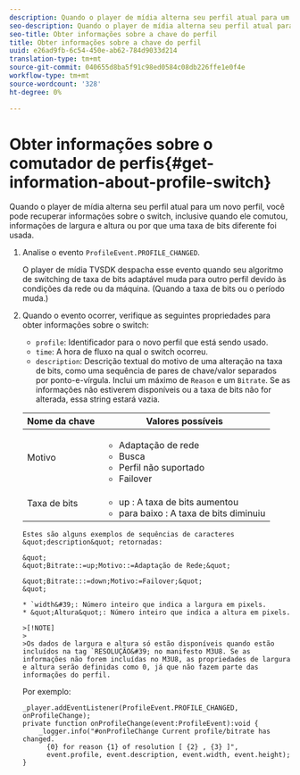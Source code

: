 ```yaml
---
description: Quando o player de mídia alterna seu perfil atual para um novo perfil, você pode recuperar informações sobre o switch, inclusive quando ele comutou, informações de largura e altura ou por que uma taxa de bits diferente foi usada.
seo-description: Quando o player de mídia alterna seu perfil atual para um novo perfil, você pode recuperar informações sobre o switch, inclusive quando ele comutou, informações de largura e altura ou por que uma taxa de bits diferente foi usada.
seo-title: Obter informações sobre a chave do perfil
title: Obter informações sobre a chave do perfil
uuid: e26ad9fb-6c54-450e-ab62-784d9033d214
translation-type: tm+mt
source-git-commit: 040655d8ba5f91c98ed0584c08db226ffe1e0f4e
workflow-type: tm+mt
source-wordcount: '328'
ht-degree: 0%

---
```



# Obter informações sobre o comutador de perfis{#get-information-about-profile-switch}

Quando o player de mídia alterna seu perfil atual para um novo perfil, você pode recuperar informações sobre o switch, inclusive quando ele comutou, informações de largura e altura ou por que uma taxa de bits diferente foi usada.

1. Analise o evento `ProfileEvent.PROFILE_CHANGED`.

   O player de mídia TVSDK despacha esse evento quando seu algoritmo de switching de taxa de bits adaptável muda para outro perfil devido às condições da rede ou da máquina. (Quando a taxa de bits ou o período muda.)
1. Quando o evento ocorrer, verifique as seguintes propriedades para obter informações sobre o switch:

   * `profile`: Identificador para o novo perfil que está sendo usado.
   * `time`: A hora de fluxo na qual o switch ocorreu.
   * `description`: Descrição textual do motivo de uma alteração na taxa de bits, como uma sequência de pares de chave/valor separados por ponto-e-vírgula. Inclui um máximo de `Reason` e um `Bitrate`. Se as informações não estiverem disponíveis ou a taxa de bits não for alterada, essa string estará vazia.

   <table id="table_E400FD9C57FF40CBAC14AF6847CD8301"> 
    <thead> 
      <tr> 
      <th colname="col1" class="entry"> Nome da chave </th> 
      <th colname="col2" class="entry"> Valores possíveis </th> 
      </tr> 
    </thead>
    <tbody> 
      <tr> 
      <td colname="col1"> <span class="codeph"> Motivo  </span> </td> 
      <td colname="col2"> 
       <ul id="ul_37DDE3F297634ED6B47DF5D73F969369"> 
       <li id="li_E374B029E1AF40689D70A9D30E057C5B">Adaptação de rede </li> 
       <li id="li_753862EEF1C9474EA8E20C89F5EF5D8D">Busca </li> 
       <li id="li_EC14923F92CF4D11A47928A8D2DE6D8B">Perfil não suportado </li> 
       <li id="li_695AB4A89C9D4833AF6D8B6424FC912B">Failover </li> 
       </ul> </td> 
      </tr> 
      <tr> 
      <td colname="col1"> <span class="codeph"> Taxa de bits  </span> </td> 
      <td colname="col2"> 
       <ul id="ul_1B49BD90A91147359712E1AFD8877E23"> 
       <li id="li_1C8E593C65D34742B14A8D0EAD43E0A9"> <span class="codeph"> up  </span>: A taxa de bits aumentou </li> 
       <li id="li_B1A00E3985A849B6855E15CF70D79BB8"> <span class="codeph"> para baixo  </span>: A taxa de bits diminuiu </li> 
       </ul> </td> 
      </tr> 
    </tbody>
</table>

    Estes são alguns exemplos de sequências de caracteres &quot;description&quot; retornadas:
    
    &quot;
    &quot;Bitrate::=up;Motivo::=Adaptação de Rede;&quot;
    
    &quot;Bitrate:::=down;Motivo:=Failover;&quot;
    &quot;
    
    * `width&#39;: Número inteiro que indica a largura em pixels.
    * &quot;Altura&quot;: Número inteiro que indica a altura em pixels.
    
    >[!NOTE]
    >
    >Os dados de largura e altura só estão disponíveis quando estão incluídos na tag `RESOLUÇÃO&#39; no manifesto M3U8. Se as informações não forem incluídas no M3U8, as propriedades de largura e altura serão definidas como 0, já que não fazem parte das informações do perfil.

<!--<a id="example_A713D420AE2E4E3CB7B78C6BC732BE90"></a>-->

Por exemplo:

```
_player.addEventListener(ProfileEvent.PROFILE_CHANGED, onProfileChange); 
private function onProfileChange(event:ProfileEvent):void { 
    _logger.info("#onProfileChange Current profile/bitrate has changed.  
      {0} for reason {1} of resolution [ {2} , {3} ]",  
      event.profile, event.description, event.width, event.height); 
}
```
